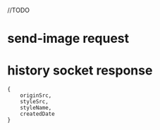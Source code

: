 //TODO
# send-image request

# history socket response
    {
        originSrc,
        styleSrc,
        styleName,
        createdDate
    }